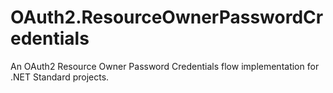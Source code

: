 # OAuth2.ResourceOwnerPasswordCredentials
An OAuth2 Resource Owner Password Credentials flow implementation for .NET Standard projects.
